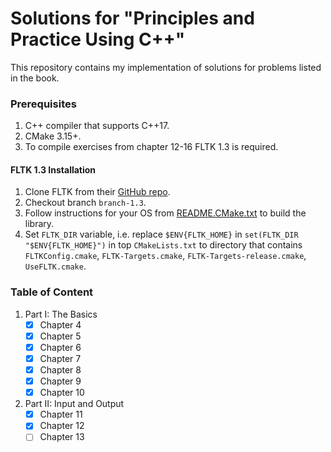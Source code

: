 # Solutions for "Principles and Practice Using C++"

This repository contains my implementation of solutions for problems listed in the book.

### Prerequisites

1. C++ compiler that supports C++17.
2. CMake 3.15+.
3. To compile exercises from chapter 12-16 FLTK 1.3 is required.

#### FLTK 1.3 Installation

1. Clone FLTK from their [GitHub repo](https://github.com/fltk/fltk).
2. Checkout branch `branch-1.3`.
3. Follow instructions for your OS from [README.CMake.txt](https://github.com/fltk/fltk/blob/master/README.CMake.txt) to build the library.
4. Set `FLTK_DIR` variable, i.e. replace `$ENV{FLTK_HOME}` in
 `set(FLTK_DIR "$ENV{FLTK_HOME}")` 
in top `CMakeLists.txt` to directory that contains
`FLTKConfig.cmake`, 
`FLTK-Targets.cmake`, `FLTK-Targets-release.cmake`,
`UseFLTK.cmake`.

### Table of Content

1. Part I: The Basics
   - [X] Chapter 4
   - [X] Chapter 5
   - [X] Chapter 6
   - [X] Chapter 7
   - [X] Chapter 8
   - [X] Chapter 9
   - [X] Chapter 10
2. Part II: Input and Output
   - [X] Chapter 11
   - [X] Chapter 12
   - [ ] Chapter 13
